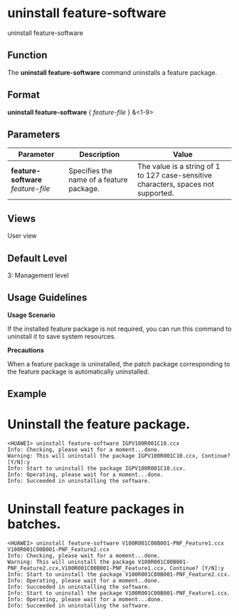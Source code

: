uninstall feature-software
==========================

uninstall feature-software

Function
--------



The **uninstall feature-software** command uninstalls a feature package.




Format
------

**uninstall feature-software** { *feature-file* } &<1-9>


Parameters
----------

| Parameter | Description | Value |
| --- | --- | --- |
| **feature-software** *feature-file* | Specifies the name of a feature package. | The value is a string of 1 to 127 case-sensitive characters, spaces not supported. |



Views
-----

User view


Default Level
-------------

3: Management level


Usage Guidelines
----------------

**Usage Scenario**

If the installed feature package is not required, you can run this command to uninstall it to save system resources.

**Precautions**

When a feature package is uninstalled, the patch package corresponding to the feature package is automatically uninstalled.


Example
-------

# Uninstall the feature package.
```
<HUAWEI> uninstall feature-software IGPV100R001C10.ccx
Info: Checking, please wait for a moment...done.
Warning: This will uninstall the package IGPV100R001C10.ccx, Continue? [Y/N]:y
Info: Start to uninstall the package IGPV100R001C10.ccx.
Info: Operating, please wait for a moment...done.
Info: Succeeded in uninstalling the software.

```

# Uninstall feature packages in batches.
```
<HUAWEI> uninstall feature-software V100R001C00B001-PNF_Feature1.ccx V100R001C00B001-PNF_Feature2.ccx
Info: Checking, please wait for a moment...done.
Warning: This will uninstall the package V100R001C00B001-PNF_Feature2.ccx,V100R001C00B001-PNF_Feature1.ccx, Continue? [Y/N]:y
Info: Start to uninstall the package V100R001C00B001-PNF_Feature2.ccx.
Info: Operating, please wait for a moment..done.
Info: Succeeded in uninstalling the software.
Info: Start to uninstall the package V100R001C00B001-PNF_Feature1.ccx.
Info: Operating, please wait for a moment...done.
Info: Succeeded in uninstalling the software.

```